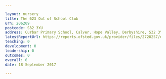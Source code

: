 ```yaml
---

layout: nursery
title: The 623 Out of School Club
urn: 206209
postcode: S32 3YU
address: Curbar Primary School, Calver, Hope Valley, Derbyshire, S32 3YU
latestReportUrl: https://reports.ofsted.gov.uk/provider/files/2728257/urn/206209.pdf
teaching: 0
development: 0
leadership: 0
outcomes: 0
overall: 0
date: 18 September 2017

---
```

